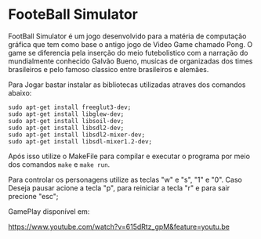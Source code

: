 # FooteBall Simulator

FootBall Simulator é um jogo desenvolvido para a matéria de computação gráfica que tem como base o antigo jogo de Video Game chamado Pong.
O game se diferencia pela inserção do meio futebolistico com a narração do mundialmente conhecido Galvão Bueno, musícas de organizadas dos times brasileiros e pelo famoso classico entre brasileiros e alemães.

Para Jogar bastar instalar as bibliotecas utilizadas atraves dos comandos abaixo: 

```
sudo apt-get install freeglut3-dev;
sudo apt-get install libglew-dev;
sudo apt-get install libsoil-dev;
sudo apt-get install libsdl2-dev;
sudo apt-get install libsdl2-mixer-dev;
sudo apt-get install libsdl-mixer1.2-dev;
```
Após isso utilize o MakeFile para compilar e executar o programa por meio dos comandos `make` e `make run`.

Para controlar os personagens utilize as teclas "w" e "s", "1" e "0". Caso Deseja pausar acione a tecla "p", para reiniciar a tecla "r" e para sair precione "esc";

GamePlay disponível em: 

https://www.youtube.com/watch?v=615dRtz_gpM&feature=youtu.be
